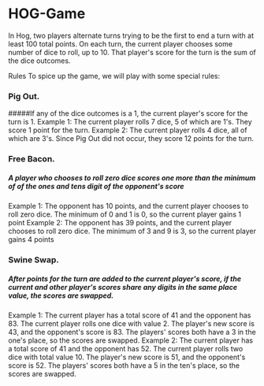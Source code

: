 # HOG-Game

In Hog, two players alternate turns trying to be the first to end a turn with at least 100 total points. On each turn, the current player chooses some number of dice to roll, up to 10. That player's score for the turn is the sum of the dice outcomes.

Rules
To spice up the game, we will play with some special rules:

### Pig Out. 
#####If any of the dice outcomes is a 1, the current player's score for the turn is 1.
Example 1: The current player rolls 7 dice, 5 of which are 1's. They score 1 point for the turn.
Example 2: The current player rolls 4 dice, all of which are 3's. Since Pig Out did not occur, they score 12 points for the turn.


### Free Bacon. 
##### A player who chooses to roll zero dice scores one more than the minimum of of the ones and tens digit of the opponent's score

Example 1: The opponent has 10 points, and the current player chooses to roll zero dice. The minimum of 0 and 1 is 0, so the current player gains 1 point
Example 2: The opponent has 39 points, and the current player chooses to roll zero dice. The minimum of 3 and 9 is 3, so the current player gains 4 points

### Swine Swap. 
##### After points for the turn are added to the current player's score, if the current and other player's scores share any digits in the same place value, the scores are swapped.
Example 1: The current player has a total score of 41 and the opponent has 83. The current player rolls one dice with value 2. The player's new score is 43, and the opponent's score is 83. The players' scores both have a 3 in the one's place, so the scores are swapped.
Example 2: The current player has a total score of 41 and the opponent has 52. The current player rolls two dice with total value 10. The player's new score is 51, and the opponent's score is 52. The players' scores both have a 5 in the ten's place, so the scores are swapped.

